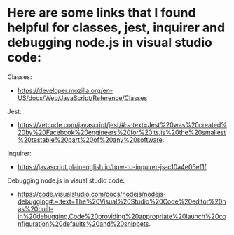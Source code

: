 # Here are some links that I found helpful for classes, jest, inquirer and debugging node.js in visual studio code:

Classes:
* https://developer.mozilla.org/en-US/docs/Web/JavaScript/Reference/Classes
	
Jest:
* https://zetcode.com/javascript/jest/#:~:text=Jest%20was%20created%20by%20Facebook%20engineers%20for%20its,is%20the%20smallest%20testable%20part%20of%20any%20software.
	
Inquirer:
* https://javascript.plainenglish.io/how-to-inquirer-js-c10a4e05ef1f
	
Debugging node.js in visual studio code:
* https://code.visualstudio.com/docs/nodejs/nodejs-debugging#:~:text=The%20Visual%20Studio%20Code%20editor%20has%20built-in%20debugging,Code%20providing%20appropriate%20launch%20configuration%20defaults%20and%20snippets.
